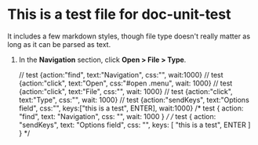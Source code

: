 # This is a test file for doc-unit-test

It includes a few markdown styles, though file type doesn't really matter as long as it can be parsed as text.

1.  In the **Navigation** section, click **Open > File > Type**.

    // test {action:"find", text:"Navigation", css:"", wait:1000}
    // test {action:"click", text:"Open", css:"#open .menu", wait: 1000}
    // test {action:"click", text:"File", css:"", wait: 1000}
    // test {action:"click", text:"Type", css:"", wait: 1000}
    // test {action:"sendKeys", text:"Options field", css:"", keys:["this is a test", ENTER], wait:1000}
    /* test {
        action: "find",
        text: "Navigation",
        css: "",
        wait: 1000
    } */
    /* test {
        action: "sendKeys",
        text: "Options field",
        css: "",
        keys: [
            "this is a test",
            ENTER
        ]
    } */